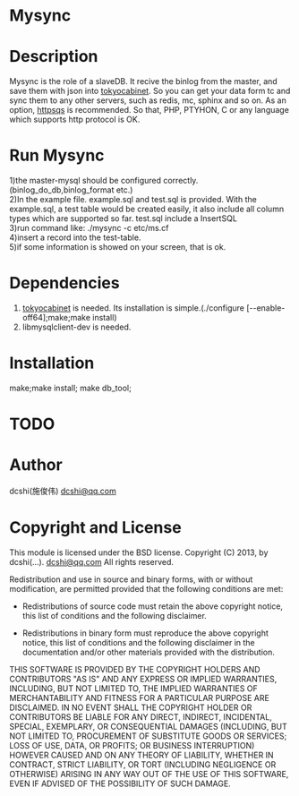 Mysync
======

Description
===========
Mysync is the role of a slaveDB. It recive the binlog from the master, and save them with json into <a href="http://fallabs.com/tokyocabinet/" title="tc" target="_blank">tokyocabinet</a>. So you can get your data form tc and sync them to any other servers, such as redis, mc, sphinx and so on. As an option, <a href="https://code.google.com/p/httpsqs/" title="httsqs" target="_blank">httpsqs</a> is recommended. So that, PHP, PTYHON, C or any language which supports http protocol is OK.

Run Mysync
==========
1)the master-mysql should be configured correctly.(binlog_do_db,binlog_format etc.) <br/>
2)In the example file. example.sql and test.sql is provided. With the example.sql, a test table would be created easily, it also include all column types which are supported so far. test.sql include a InsertSQL<br/>
3)run command like: ./mysync -c etc/ms.cf<br/>
4)insert a record into the test-table.<br/>
5)if some information is showed on your screen, that is ok.

Dependencies
============
1) <a href="http://fallabs.com/tokyocabinet/" target="_blank" title="tc">tokyocabinet</a> is needed. Its installation is simple.(./configure [--enable-off64];make;make install) <br/>
2) libmysqlclient-dev is needed.

Installation
============
make;make install;
make db_tool;

TODO
====

Author
======
dcshi(施俊伟) <dcshi@qq.com>

Copyright and License
=====================
This module is licensed under the BSD license.
Copyright (C) 2013, by dcshi(...). <dcshi@qq.com>
All rights reserved.

Redistribution and use in source and binary forms, with or without modification, are permitted provided that the following conditions are met:

  * Redistributions of source code must retain the above copyright notice, this list of conditions and the following disclaimer.

  * Redistributions in binary form must reproduce the above copyright notice, this list of conditions and 
      the following disclaimer in the documentation and/or other materials provided with the distribution.

THIS SOFTWARE IS PROVIDED BY THE COPYRIGHT HOLDERS AND CONTRIBUTORS "AS IS" AND ANY EXPRESS OR IMPLIED WARRANTIES, 
INCLUDING, BUT NOT LIMITED TO, THE IMPLIED WARRANTIES OF MERCHANTABILITY AND FITNESS FOR A PARTICULAR PURPOSE ARE DISCLAIMED. 
IN NO EVENT SHALL THE COPYRIGHT HOLDER OR CONTRIBUTORS BE LIABLE FOR ANY DIRECT, INDIRECT, INCIDENTAL, SPECIAL, EXEMPLARY, 
OR CONSEQUENTIAL DAMAGES (INCLUDING, BUT NOT LIMITED TO, PROCUREMENT OF SUBSTITUTE GOODS OR SERVICES; LOSS OF USE, DATA, OR PROFITS; 
OR BUSINESS INTERRUPTION) HOWEVER CAUSED AND ON ANY THEORY OF LIABILITY, WHETHER IN CONTRACT, STRICT LIABILITY, 
OR TORT (INCLUDING NEGLIGENCE OR OTHERWISE) ARISING IN ANY WAY OUT OF THE USE OF THIS SOFTWARE, EVEN IF ADVISED OF THE POSSIBILITY OF SUCH DAMAGE.
 
